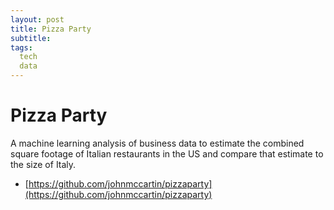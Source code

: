 ```yaml
---
layout: post
title: Pizza Party
subtitle: 
tags:
  tech
  data
---
```


# Pizza Party

A machine learning analysis of business data to estimate the combined square footage of Italian restaurants in the US and compare that estimate to the size of Italy.
* [https://github.com/johnmccartin/pizzaparty](https://github.com/johnmccartin/pizzaparty) 